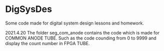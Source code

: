# DigSysDes
Some code made for digital system design lessons and homework.

2021.4.20
The folder seg_com_anode contains the code which is made for COMMON ANODE TUBE. Such as the code counding from 0 to 9999 and display the count number in FPGA TUBE.
